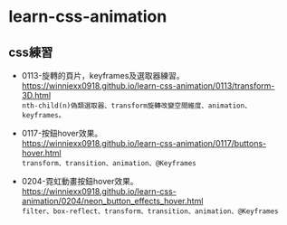 # learn-css-animation
## css練習<br>
* 0113-旋轉的頁片，keyframes及選取器練習。<br>
https://winniexx0918.github.io/learn-css-animation/0113/transform-3D.html <br>
`nth-child(n)偽類選取器、transform旋轉改變空間維度、animation、keyframes。`<br>

* 0117-按鈕hover效果。<br>
https://winniexx0918.github.io/learn-css-animation/0117/buttons-hover.html <br>
`transform、transition、animation、@Keyframes`

* 0204-霓虹動畫按鈕hover效果。<br>
https://winniexx0918.github.io/learn-css-animation/0204/neon_button_effects_hover.html <br>
`filter、box-reflect、transform、transition、animation、@Keyframes`
